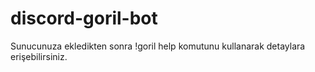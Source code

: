 # discord-goril-bot
Sunucunuza ekledikten sonra !goril help komutunu kullanarak detaylara erişebilirsiniz.
